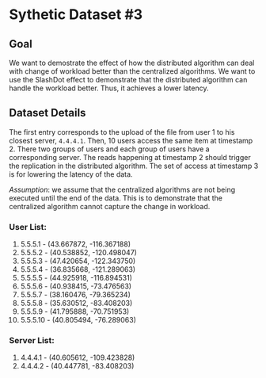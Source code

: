 # Sythetic Dataset #3

## Goal

We want to demostrate the effect of how the distributed algorithm can deal with change of workload better than the centralized algorithms. We want to use the SlashDot effect to demonstrate that the distributed algorithm can handle the workload better. Thus, it achieves a lower latency.

## Dataset Details

The first entry corresponds to the upload of the file from user 1 to his closest server, `4.4.4.1`. Then, 10 users access the same item at timestamp 2. There two groups of users and each group of users have a corresponding server. The reads happening at timestamp 2 should trigger the replication in the distributed algorithm. The set of access at timestamp 3 is for lowering the latency of the data.

_Assumption_: we assume that the centralized algorithms are not being executed until the end of the data. This is to demonstrate that the centralized algorithm cannot capture the change in workload.

### User List:

1. 5.5.5.1 - (43.667872, -116.367188)
2. 5.5.5.2 - (40.538852, -120.498047)
3. 5.5.5.3 - (47.420654, -122.343750)
4. 5.5.5.4 - (36.835668, -121.289063)
5. 5.5.5.5 - (44.925918, -116.894531)
6. 5.5.5.6 - (40.938415, -73.476563)
7. 5.5.5.7 - (38.160476, -79.365234)
8. 5.5.5.8 - (35.630512, -83.408203)
9. 5.5.5.9 - (41.795888, -70.751953)
10. 5.5.5.10 - (40.805494, -76.289063)

### Server List:

1. 4.4.4.1 - (40.605612, -109.423828)
2. 4.4.4.2 - (40.447781, -83.408203)
